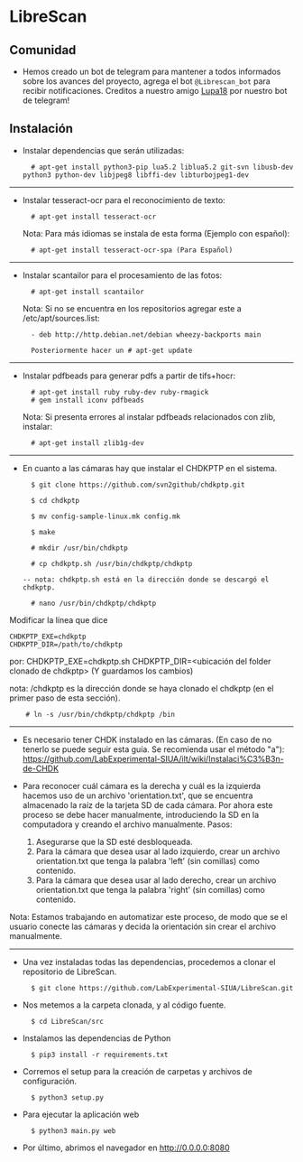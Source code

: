 # LibreScan

## Comunidad
- Hemos creado un bot de telegram para mantener a todos informados sobre los avances del proyecto, agrega el bot `@Librescan_bot` para recibir notificaciones. Creditos a nuestro amigo [Lupa18](https://github.com/lupa18) por nuestro bot de telegram! 

## Instalación
- Instalar dependencias que serán utilizadas:

		# apt-get install python3-pip lua5.2 liblua5.2 git-svn libusb-dev python3 python-dev libjpeg8 libffi-dev libturbojpeg1-dev

--------------------------------------------------------------------------------------------

- Instalar tesseract-ocr para el reconocimiento de texto:

		# apt-get install tesseract-ocr

	Nota: Para más idiomas se instala de esta forma (Ejemplo con español): 

		# apt-get install tesseract-ocr-spa (Para Español) 

--------------------------------------------------------------------------------------------

- Instalar scantailor para el procesamiento de las fotos:

		# apt-get install scantailor
	
	Nota: Si no se encuentra en los repositorios agregar este a /etc/apt/sources.list: 

		- deb http://http.debian.net/debian wheezy-backports main

		Posteriormente hacer un # apt-get update

--------------------------------------------------------------------------------------------

- Instalar pdfbeads para generar pdfs a partir de tifs+hocr:

		# apt-get install ruby ruby-dev ruby-rmagick 
		# gem install iconv pdfbeads

	Nota: Si presenta errores al instalar pdfbeads relacionados con zlib, instalar:

		# apt-get install zlib1g-dev

--------------------------------------------------------------------------------------------
- En cuanto a las cámaras hay que instalar el CHDKPTP en el sistema.

		$ git clone https://github.com/svn2github/chdkptp.git

		$ cd chdkptp

		$ mv config-sample-linux.mk config.mk

		$ make

		# mkdir /usr/bin/chdkptp

		# cp chdkptp.sh /usr/bin/chdkptp/chdkptp

      -- nota: chdkptp.sh está en la dirección donde se descargó el chdkptp.

		# nano /usr/bin/chdkptp/chdkptp

Modificar la línea que dice

    CHDKPTP_EXE=chdkptp
    CHDKPTP_DIR=/path/to/chdkptp

por: 
	CHDKPTP_EXE=chdkptp.sh
	CHDKPTP_DIR=<ubicación del folder clonado de chdkptp> (Y guardamos los cambios)

nota: <FolderClonado>/chdkptp es la dirección donde se haya clonado el chdkptp (en el primer paso de esta sección). 

		# ln -s /usr/bin/chdkptp/chdkptp /bin

--------------------------------------------------------------------------------------------
- Es necesario tener CHDK instalado en las cámaras. (En caso de no tenerlo se puede seguir esta guía. Se recomienda usar el método "a"): 
https://github.com/LabExperimental-SIUA/ilt/wiki/Instalaci%C3%B3n-de-CHDK 

- Para reconocer cuál cámara es la derecha y cuál es la izquierda hacemos uso de un archivo 'orientation.txt', que se encuentra almacenado la raíz de la tarjeta SD de cada cámara. Por ahora este proceso se debe hacer manualmente, introduciendo la SD en la computadora y creando el archivo manualmente. Pasos:
	
	1. Asegurarse que la SD esté desbloqueada.
	2. Para la cámara que desea usar al lado izquierdo, crear un archivo orientation.txt que tenga la palabra 'left' (sin comillas) como contenido.
	3. Para la cámara que desea usar al lado derecho, crear un archivo orientation.txt que tenga la palabra 'right' (sin comillas) como contenido.



Nota: Estamos trabajando en automatizar este proceso, de modo que se el usuario conecte las cámaras y decida la orientación sin crear el archivo manualmente.

--------------------------------------------------------------------------------------------
- Una vez instaladas todas las dependencias, procedemos a clonar el repositorio de LibreScan.

		$ git clone https://github.com/LabExperimental-SIUA/LibreScan.git

- Nos metemos a la carpeta clonada, y al código fuente.

		$ cd LibreScan/src

- Instalamos las dependencias de Python
        
        $ pip3 install -r requirements.txt

- Corremos el setup para la creación de carpetas y archivos de configuración.

		$ python3 setup.py
		
- Para ejecutar la aplicación web

		$ python3 main.py web

- Por último, abrimos el navegador en http://0.0.0.0:8080
